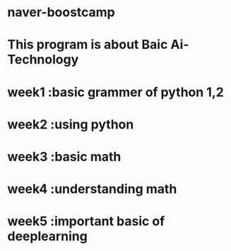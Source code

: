 # naver-boostcamp
# This program is about Baic Ai-Technology
#
#

# week1 :basic grammer of python 1,2
# week2 :using python
# week3 :basic math
# week4 :understanding math
# week5 :important basic of deeplearning
